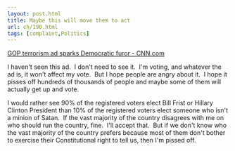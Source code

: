 ```yaml
---
layout: post.html
title: Maybe this will move them to act
url: ch/190.html
tags: [complaint,Politics]
---
```

[GOP terrorism ad sparks Democratic furor - CNN.com](http://www.cnn.com/2006/POLITICS/10/20/gop.ad/index.html?eref=rss_topstories)

I haven't seen this ad.  I don't need to see it.  I'm voting, and whatever the ad is, it won't affect my vote.  But I hope people are angry about it.  I hope it pisses off hundreds of thousands of people and maybe some of them will actually get up and vote.

I would rather see 90% of the registered voters elect Bill Frist or Hillary Clinton President than 10% of the registered voters elect someone who isn't a minion of Satan.  If the vast majority of the country disagrees with me on who should run the country, fine.  I'll accept that.  But if we don't know who the vast majority of the country prefers because most of them don't bother to exercise their Constitutional right to tell us, then I'm pissed off.
